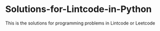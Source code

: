 
# Solutions-for-Lintcode-in-Python
This is the solutions for programming problems in Lintcode or Leetcode
